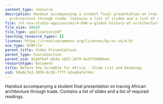 ```yaml
---
content_type: resource
description: Handout accompanying a student final presentation on tracing African
  architecture through trade. Contains a list of slides and a list of required readings.
file: /ol-ocw-studio-app/courses/4-696-a-global-history-of-architecture-writing-seminar-spring-2008/b9a6c7e230768c587fffb2ea6a7e744c_MIT4_696s08_project03_read.pdf
file_size: 89426
file_type: application/pdf
learning_resource_types: []
license: https://creativecommons.org/licenses/by-nc-sa/4.0/
ocw_type: OCWFile
parent_title: Video Presentations
parent_type: CourseSection
parent_uid: 91a6fb4f-bb4a-1d23-2879-9a37fb808eee
resourcetype: Document
title: Before the Scramble for Africa - Slide List and Readings
uid: b9a6c7e2-3076-8c58-7fff-b2ea6a7e744c
---
```

Handout accompanying a student final presentation on tracing African architecture through trade. Contains a list of slides and a list of required readings.